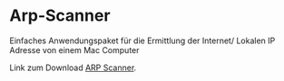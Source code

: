 # Arp-Scanner

Einfaches Anwendungspaket für die Ermittlung der Internet/ Lokalen IP Adresse von einem Mac Computer

Link zum Download <a href="https://raw.githubusercontent.com/UnixCro/ARP-Scanner/main/ARP%20Scanner.zip">ARP Scanner</a>.

